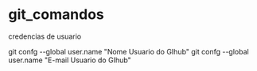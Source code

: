 # git_comandos

credencias de usuario

git confg --global user.name "Nome Usuario do GIhub"
git confg --global user.name "E-mail Usuario do GIhub"
